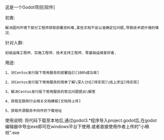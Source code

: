 这是一个Godot项目[软件]

  初衷:
  
    解决国内环境下部分工程师获取部署资料难,某些文档不足以准确定位问题,导致技术提升慢的情况.
    
  针对人群:
  
    初级运维工程师、实施工程师、技术支持工程师、零基础运维爱好者.
    
  用途:
  
    1、对Centos发行版下常用服务的部署指引[100%成功率]
    
    2、对Centos发行版下常用服务的简单了解\深入讨论[待实现]\线上求证[待实现]
    
    3、解决Centos发行版下常用服务的常见问题提出\解答
    
    4、获取互联网行业相关文档模板[文档待上传]
    
    5、获取开源服务中间件的下载地址




使用说明:
  将代码下载至本地后,通过godot3.*程序导入project.godot后,在godot编辑器中导出exe即可在windows平台下使用.或者直接使用作者上传的"小棉袄".exe
